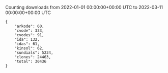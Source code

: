
Counting downloads from 2022-01-01 00:00:00+00:00 UTC to 2022-03-11 00:00:00+00:00 UTC

```
{
    "arkode": 60,
    "cvode": 333,
    "cvodes": 91,
    "ida": 132,
    "idas": 61,
    "kinsol": 62,
    "sundials": 5234,
    "clones": 24463,
    "total": 30436
}
```
